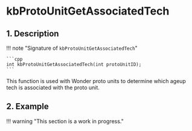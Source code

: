 # kbProtoUnitGetAssociatedTech

## 1. Description

!!! note "Signature of `kbProtoUnitGetAssociatedTech`"

    ```cpp
    int kbProtoUnitGetAssociatedTech(int protoUnitID);
    ```

This function is used with Wonder proto units to determine which ageup tech is
associated with the proto unit.

## 2. Example

!!! warning "This section is a work in progress."
